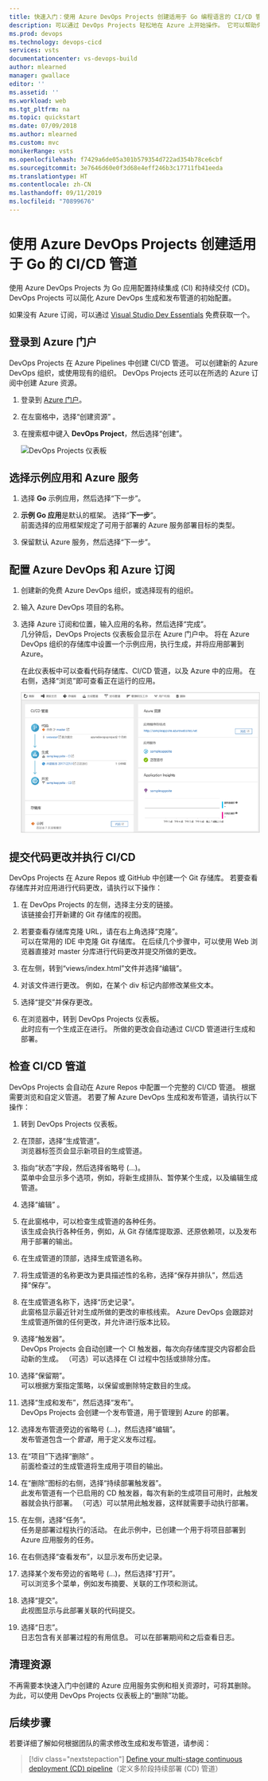 ```yaml
---
title: 快速入门：使用 Azure DevOps Projects 创建适用于 Go 编程语言的 CI/CD 管道
description: 可以通过 DevOps Projects 轻松地在 Azure 上开始操作。 它可以帮助你通过几个快速步骤，在 Azure 服务中启动 Go 编程语言 Web 应用。
ms.prod: devops
ms.technology: devops-cicd
services: vsts
documentationcenter: vs-devops-build
author: mlearned
manager: gwallace
editor: ''
ms.assetid: ''
ms.workload: web
ms.tgt_pltfrm: na
ms.topic: quickstart
ms.date: 07/09/2018
ms.author: mlearned
ms.custom: mvc
monikerRange: vsts
ms.openlocfilehash: f7429a6de05a301b579354d722ad354b78ce6cbf
ms.sourcegitcommit: 3e7646d60e0f3d68e4eff246b3c17711fb41eeda
ms.translationtype: HT
ms.contentlocale: zh-CN
ms.lasthandoff: 09/11/2019
ms.locfileid: "70899676"
---
```

# <a name="create-a-cicd-pipeline-for-go-by-using-azure-devops-projects"></a>使用 Azure DevOps Projects 创建适用于 Go 的 CI/CD 管道

使用 Azure DevOps Projects 为 Go 应用配置持续集成 (CI) 和持续交付 (CD)。 DevOps Projects 可以简化 Azure DevOps 生成和发布管道的初始配置。

如果没有 Azure 订阅，可以通过 [Visual Studio Dev Essentials](https://visualstudio.microsoft.com/dev-essentials/) 免费获取一个。

## <a name="sign-in-to-the-azure-portal"></a>登录到 Azure 门户

DevOps Projects 在 Azure Pipelines 中创建 CI/CD 管道。 可以创建新的 Azure DevOps 组织，或使用现有的组织。 DevOps Projects 还可以在所选的 Azure 订阅中创建 Azure 资源。

1. 登录到 [Azure 门户](https://portal.azure.com)。

1. 在左窗格中，选择“创建资源”  。

1. 在搜索框中键入 **DevOps Project**，然后选择“创建”。 

    ![DevOps Projects 仪表板](_img/azure-devops-project-github/fullbrowser.png)

## <a name="select-a-sample-app-and-azure-service"></a>选择示例应用和 Azure 服务

1. 选择 **Go** 示例应用，然后选择“下一步”。   
    
1. **示例 Go 应用**是默认的框架。 选择“**下一步**”。  
    前面选择的应用框架规定了可用于部署的 Azure 服务部署目标的类型。 
    
1. 保留默认 Azure 服务，然后选择“下一步”。 

## <a name="configure-azure-devops-and-an-azure-subscription"></a>配置 Azure DevOps 和 Azure 订阅 

1. 创建新的免费 Azure DevOps 组织，或选择现有的组织。 

1. 输入 Azure DevOps 项目的名称。 

1. 选择 Azure 订阅和位置，输入应用的名称，然后选择“完成”。   
    几分钟后，DevOps Projects 仪表板会显示在 Azure 门户中。 将在 Azure DevOps 组织的存储库中设置一个示例应用，执行生成，并将应用部署到 Azure。 
    
    在此仪表板中可以查看代码存储库、CI/CD 管道，以及 Azure 中的应用。 在右侧，选择“浏览”即可查看正在运行的应用。 

    ![仪表板视图](_img/azure-devops-project-go/dashboardnopreview.png) 

## <a name="commit-your-code-changes-and-execute-the-cicd"></a>提交代码更改并执行 CI/CD

DevOps Projects 在 Azure Repos 或 GitHub 中创建一个 Git 存储库。 若要查看存储库并对应用进行代码更改，请执行以下操作：

1. 在 DevOps Projects 的左侧，选择主分支的链接。  
    该链接会打开新建的 Git 存储库的视图。

1. 若要查看存储库克隆 URL，请在右上角选择“克隆”。   
    可以在常用的 IDE 中克隆 Git 存储库。 在后续几个步骤中，可以使用 Web 浏览器直接对 master 分库进行代码更改并提交所做的更改。

1. 在左侧，转到“views/index.html”文件并选择“编辑”。  

1. 对该文件进行更改。 例如，在某个 div 标记内部修改某些文本。

1. 选择“提交”并保存更改。 

1. 在浏览器中，转到 DevOps Projects 仪表板。  
    此时应有一个生成正在进行。 所做的更改会自动通过 CI/CD 管道进行生成和部署。

## <a name="examine-the-cicd-pipeline"></a>检查 CI/CD 管道

DevOps Projects 会自动在 Azure Repos 中配置一个完整的 CI/CD 管道。 根据需要浏览和自定义管道。 若要了解 Azure DevOps 生成和发布管道，请执行以下操作：

1. 转到 DevOps Projects 仪表板。

1. 在顶部，选择“生成管道”。   
    浏览器标签页会显示新项目的生成管道。

1. 指向“状态”字段，然后选择省略号 (...)。   
    菜单中会显示多个选项，例如，将新生成排队、暂停某个生成，以及编辑生成管道。

1. 选择“编辑”  。

1. 在此窗格中，可以检查生成管道的各种任务。  
    该生成会执行各种任务，例如，从 Git 存储库提取源、还原依赖项，以及发布用于部署的输出。

1. 在生成管道的顶部，选择生成管道名称。

1. 将生成管道的名称更改为更具描述性的名称，选择“保存并排队”，然后选择“保存”。  

1. 在生成管道名称下，选择“历史记录”。   
    此窗格显示最近针对生成所做的更改的审核线索。 Azure DevOps 会跟踪对生成管道所做的任何更改，并允许进行版本比较。

1. 选择“触发器”。   
    DevOps Projects 会自动创建一个 CI 触发器，每次向存储库提交内容都会启动新的生成。 （可选）可以选择在 CI 过程中包括或排除分库。

1. 选择“保留期”。   
    可以根据方案指定策略，以保留或删除特定数目的生成。

1. 选择“生成和发布”，然后选择“发布”。    
    DevOps Projects 会创建一个发布管道，用于管理到 Azure 的部署。

1. 选择发布管道旁边的省略号 (...)，然后选择“编辑”。   
    发布管道包含一个*管道*，用于定义发布过程。

1. 在“项目”下选择“删除”   。  
    前面检查过的生成管道将生成用于项目的输出。 

1. 在“删除”图标的右侧，选择“持续部署触发器”。    
    此发布管道有一个已启用的 CD 触发器，每次有新的生成项目可用时，此触发器就会执行部署。 （可选）可以禁用此触发器，这样就需要手动执行部署。 

1. 在左侧，选择“任务”。   
    任务是部署过程执行的活动。 在此示例中，已创建一个用于将项目部署到 Azure 应用服务的任务。

1. 在右侧选择“查看发布”，以显示发布历史记录。 

1. 选择某个发布旁边的省略号 (...)，然后选择“打开”。   
    可以浏览多个菜单，例如发布摘要、关联的工作项和测试。

1. 选择“提交”。   
    此视图显示与此部署关联的代码提交。 

1. 选择“日志”。   
    日志包含有关部署过程的有用信息。 可以在部署期间和之后查看日志。

## <a name="clean-up-resources"></a>清理资源

不再需要本快速入门中创建的 Azure 应用服务实例和相关资源时，可将其删除。 为此，可以使用 DevOps Projects 仪表板上的“删除”功能。 

## <a name="next-steps"></a>后续步骤

若要详细了解如何根据团队的需求修改生成和发布管道，请参阅：

> [!div class="nextstepaction"]
> [Define your multi-stage continuous deployment (CD) pipeline](https://docs.microsoft.com/azure/devops/pipelines/release/define-multistage-release-process?view=vsts)（定义多阶段持续部署 (CD) 管道）

